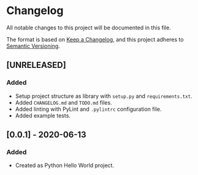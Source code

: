 # Changelog
All notable changes to this project will be documented in this file.

The format is based on [Keep a Changelog](https://keepachangelog.com/en/1.0.0/),
and this project adheres to [Semantic Versioning](https://semver.org/spec/v2.0.0.html).

## [UNRELEASED]
### Added
- Setup project structure as library with `setup.py` and `requirements.txt`.
- Added `CHANGELOG.md` and `TODO.md` files.
- Added linting with PyLint and `.pylintrc` configuration file.
- Added example tests.

## [0.0.1] - 2020-06-13
### Added
- Created as Python Hello World project.
